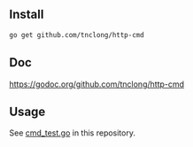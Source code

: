 ## Install

```bash
go get github.com/tnclong/http-cmd
```

## Doc

https://godoc.org/github.com/tnclong/http-cmd

## Usage

See [cmd_test.go](https://github.com/tnclong/http-cmd/blob/master/cmd_test.go) in this repository.
